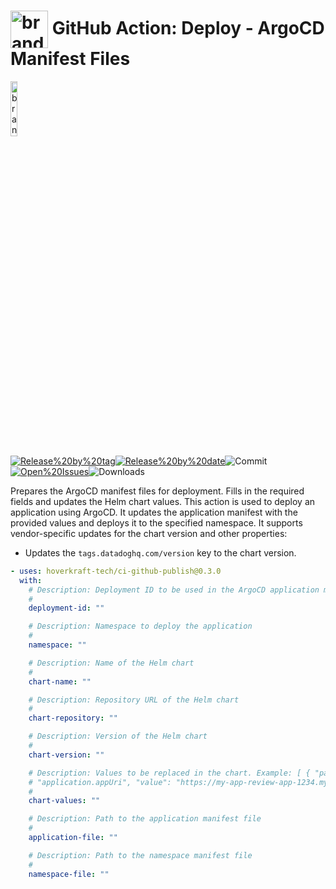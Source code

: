 <!-- start title -->

# <img src=".github/ghadocs/branding.svg" width="60px" align="center" alt="branding<icon:file-text color:gray-dark>" /> GitHub Action: Deploy - ArgoCD Manifest Files

<!-- end title -->
<!--
// jscpd:ignore-start
-->
<!-- start branding -->

<img src=".github/ghadocs/branding.svg" width="15%" align="center" alt="branding<icon:file-text color:gray-dark>" />

<!-- end branding -->
<!-- markdownlint-disable MD013 -->
<!-- start badges -->

<a href="https%3A%2F%2Fgithub.com%2Fhoverkraft-tech%2Fci-github-publish%2Freleases%2Flatest"><img src="https://img.shields.io/github/v/release/hoverkraft-tech/ci-github-publish?display_name=tag&sort=semver&logo=github&style=flat-square" alt="Release%20by%20tag" /></a><a href="https%3A%2F%2Fgithub.com%2Fhoverkraft-tech%2Fci-github-publish%2Freleases%2Flatest"><img src="https://img.shields.io/github/release-date/hoverkraft-tech/ci-github-publish?display_name=tag&sort=semver&logo=github&style=flat-square" alt="Release%20by%20date" /></a><img src="https://img.shields.io/github/last-commit/hoverkraft-tech/ci-github-publish?logo=github&style=flat-square" alt="Commit" /><a href="https%3A%2F%2Fgithub.com%2Fhoverkraft-tech%2Fci-github-publish%2Fissues"><img src="https://img.shields.io/github/issues/hoverkraft-tech/ci-github-publish?logo=github&style=flat-square" alt="Open%20Issues" /></a><img src="https://img.shields.io/github/downloads/hoverkraft-tech/ci-github-publish/total?logo=github&style=flat-square" alt="Downloads" />

<!-- end badges -->
<!-- markdownlint-enable MD013 -->
<!--
// jscpd:ignore-end
-->
<!-- start description -->

Prepares the ArgoCD manifest files for deployment.
Fills in the required fields and updates the Helm chart values.
This action is used to deploy an application using ArgoCD.
It updates the application manifest with the provided values and deploys it to the specified namespace.
It supports vendor-specific updates for the chart version and other properties:

- Updates the `tags.datadoghq.com/version` key to the chart version.

<!-- end description -->
<!-- start contents -->
<!-- end contents -->
<!-- start usage -->

```yaml
- uses: hoverkraft-tech/ci-github-publish@0.3.0
  with:
    # Description: Deployment ID to be used in the ArgoCD application manifest
    #
    deployment-id: ""

    # Description: Namespace to deploy the application
    #
    namespace: ""

    # Description: Name of the Helm chart
    #
    chart-name: ""

    # Description: Repository URL of the Helm chart
    #
    chart-repository: ""

    # Description: Version of the Helm chart
    #
    chart-version: ""

    # Description: Values to be replaced in the chart. Example: [ { "path":
    # "application.appUri", "value": "https://my-app-review-app-1234.my-org.com" } ]
    #
    chart-values: ""

    # Description: Path to the application manifest file
    #
    application-file: ""

    # Description: Path to the namespace manifest file
    #
    namespace-file: ""
```

<!-- end usage -->
<!-- start inputs -->
<!-- end outputs -->
<!-- start [.github/ghadocs/examples/] -->
<!-- end [.github/ghadocs/examples/] -->
